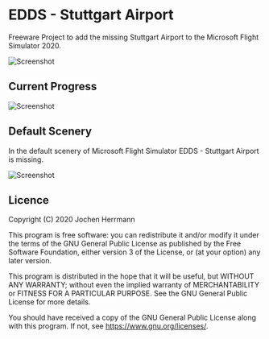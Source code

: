 # EDDS - Stuttgart Airport
Freeware Project to add the missing Stuttgart Airport to the Microsoft Flight Simulator 2020.

![Screenshot](images/EDDS_night.png)

## Current Progress

![Screenshot](images/EDDS_wip.png)


## Default Scenery

In the default scenery of Microsoft Flight Simulator EDDS - Stuttgart Airport is missing.

![Screenshot](images/EDDS_before.png)

## Licence

Copyright (C) 2020 Jochen Herrmann

This program is free software: you can redistribute it and/or modify
it under the terms of the GNU General Public License as published by
the Free Software Foundation, either version 3 of the License, or
(at your option) any later version.

This program is distributed in the hope that it will be useful,
but WITHOUT ANY WARRANTY; without even the implied warranty of
MERCHANTABILITY or FITNESS FOR A PARTICULAR PURPOSE.  See the
GNU General Public License for more details.

You should have received a copy of the GNU General Public License
along with this program.  If not, see https://www.gnu.org/licenses/.